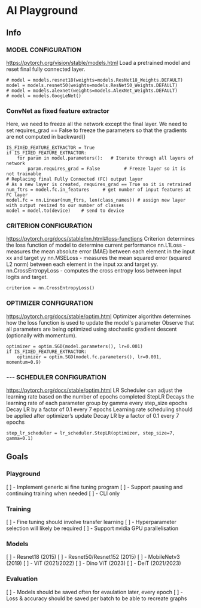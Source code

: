 # AI Playground

## Info

### MODEL CONFIGURATION
https://pytorch.org/vision/stable/models.html
Load a pretrained model and reset final fully connected layer.
```
# model = models.resnet18(weights=models.ResNet18_Weights.DEFAULT) 
model = models.resnet50(weights=models.ResNet50_Weights.DEFAULT)   
# model = models.alexnet(weights=models.AlexNet_Weights.DEFAULT)
# model = models.GoogLeNet()
```

### ConvNet as fixed feature extractor ####
Here, we need to freeze all the network except the final layer.
We need to set requires_grad == False to freeze the parameters so that the gradients are not computed in backward()
```
IS_FIXED_FEATURE_EXTRACTOR = True
if IS_FIXED_FEATURE_EXTRACTOR:
    for param in model.parameters():   # Iterate through all layers of network
        param.requires_grad = False         # Freeze layer so it is not trainable
# Replacing final Fully Connected (FC) output layer
# As a new layer is created, requires_grad == True so it is retrained
num_ftrs = model.fc.in_features     # get number of input features at FC layer
model.fc = nn.Linear(num_ftrs, len(class_names)) # assign new layer with output resized to our number of classes
model = model.to(device)    # send to device
```

### CRITERION CONFIGURATION
 https://pytorch.org/docs/stable/nn.html#loss-functions
 Criterion determines the loss function of model to determine current performance
 nn.L1Loss     - measures the mean absolute error (MAE) between each element in the input xx and target yy
 nn.MSELoss    - measures the mean squared error (squared L2 norm) between each element in the input xx and target yy.
nn.CrossEntropyLoss   - computes the cross entropy loss between input logits and target.
```
criterion = nn.CrossEntropyLoss()
```

### OPTIMIZER CONFIGURATION
https://pytorch.org/docs/stable/optim.html
Optimizer algorithm determines how the loss function is used to update the model's parameter
Observe that all parameters are being optimized
using stochastic gradient descent (optionally with momentum).
```
optimizer = optim.SGD(model.parameters(), lr=0.001) 
if IS_FIXED_FEATURE_EXTRACTOR:
    optimizer = optim.SGD(model.fc.parameters(), lr=0.001, momentum=0.9)
```

### --- SCHEDULER CONFIGURATION
https://pytorch.org/docs/stable/optim.html
LR Scheduler can adjust the learning rate based on the number of epochs completed
StepLR Decays the learning rate of each parameter group by gamma every step_size epochs
Decay LR by a factor of 0.1 every 7 epochs
Learning rate scheduling should be applied after optimizer’s update
Decay LR by a factor of 0.1 every 7 epochs
```
step_lr_scheduler = lr_scheduler.StepLR(optimizer, step_size=7, gamma=0.1)
```

## Goals

### Playground
[ ] - Implement generic ai fine tuning program
[ ] - Support pausing and continuing training when needed
[ ] - CLI only

### Training
[ ] - Fine tuning should involve transfer learning
[ ] - Hyperparameter selection will likely be required
[ ] - Support nvidia GPU parallelisation

### Models
[ ] - Resnet18 (2015)
[ ] - Resnet50/Resnet152 (2015)
[ ] - MobileNetv3 (2019)
[ ] - ViT (2021/2022)
[ ] - Dino ViT (2023)
[ ] - DeiT (2021/2023)

### Evaluation
[ ] - Models should be saved often for evaulation later, every epoch
[ ] - Loss & accuracy should be saved per batch to be able to recreate graphs



